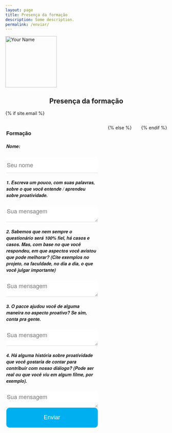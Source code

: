 ```yaml
---
layout: page
title: Presença da formação
description: Some description.
permalink: /enviar/
---
```


<img itemprop="image" class="img-rounded" src="http://pacceqx.github.io\assets\img\icons\read.svg" alt="Your Name" style="width: 160px;">
<h2 style="text-align: center;">Presença da formação</h2>
<style type="text/css" media="screen">
@font-face {
  font-family: 'Josefin Sans';
  font-style: normal;
  font-weight: 400;
  src: local('Josefin Sans Regular'), local('JosefinSans-Regular'), url(https://fonts.gstatic.com/s/josefinsans/v14/Qw3aZQNVED7rKGKxtqIqX5EUDXx9.ttf) format('truetype');
}
@font-face {
  font-family: 'Josefin Sans';
  font-style: normal;
  font-weight: 700;
  src: local('Josefin Sans Bold'), local('JosefinSans-Bold'), url(https://fonts.gstatic.com/s/josefinsans/v14/Qw3FZQNVED7rKGKxtqIqX5Ectllte10k.ttf) format('truetype');
}
.container{ 
  overflow-Y: hidden;
  display:flex;
  flex-flow: row wrap;
  justify-content:space-between;
  margin: auto; 
}
#msg{
  height: 350px; 
  width: 290px;
  text-align: justify;  
  font-family: 'Josefin Sans';;
  background: #00afefff;
  margin-bottom: 5px;
}
#titulo{
  font-weight:bold;
}
ul {
list-style-type: none;
}
li{
  margin-left: -50px;
  margin-top: -20px;
}
.contact-form3 {
    font-family: 'Titillium Web', 'Helvetica Neue', Helvetica, sans-serif;
    font-weight: 700;
    font-style: normal;
    width: 310px;
    margin-left: -10px
}
.contact-form3 fieldset {
    border: none;
    font-weight: normal
}
.contact-form3 input[type="text"],
.contact-form3 input[type="para"],
.contact-form3 textarea {
    -webkit-box-sizing: border-box;
    box-sizing: border-box;
    outline: none;
    display: block;
    color: #333;
    width: 100%;
    border: none;
    border-bottom: 1px solid #ddd;
    font-family: inherit;
    font-size: 1.125rem;
    height: 50px;
}
.contact-form3 input[type="text"].has-error,
.contact-form3 input[type="para"].has-error,
.contact-form3 span {
    display: block;
    font-size: .875rem;
    color: #00afefff;
    padding-bottom: .625rem
}
.contact-form3 button[type="submit"] {
    display: block;
    padding: .875rem 2.438rem .875rem 2.438rem;
    color: #fff;
    background: #00afefff;
    font-size: 1.125rem;
    width: 100%;
    border: 1px solid #00afefff;
    border-width: 1px 1px 3px;
    cursor: pointer;
    -webkit-transition: all .3s;
    transition: all .3s;
    outline: none;
    border-radius: 10px;
}
.contact-form3 button[type="submit"]:hover {
    background: rgb(43, 190, 243)
}
@media only screen and (min-width:37.5rem) {
    .contact-form3 button[type="submit"] {
        padding: 1.188rem 2.438rem 1.125rem 2.438rem
    }
}
.contact-form3 [v-cloak] {
    display: none
}
</style>

{% if site.email %}
<style type="text/css" media="screen">
  .container2 {
    width: 290px;
  }
</style>

<div class="container">  
        <div class="container2">
        <div id="form3" class="contact-form3">
            <form accept-charset="UTF-8" method="POST" action="https://formspree.io/{{ site.email }}"  ref="contact">
            <fieldset>
                <input type="hidden" name="_subject" value="New contact!" />
                <input type="hidden" name="_next" value="{{ site.url }}/contact/message-sent/" />
                <h3>Formação </h3>
                <input type="hidden" name="_language" value="{{ site.language }}" />
        <h5 >Nome:</h5>
                <input type="text" name="nome" placeholder="Seu nome ">
        <h5 >1. Escreva um pouco, com suas palavras, sobre o que você entende / aprendeu sobre proatividade.</h5>
                 <textarea name="pergunta1" onkeyup="adjust_textarea(this)" placeholder="Sua mensagem" ></textarea>
        <h5 >2. Sabemos que nem sempre o questionário será 100% fiel, há casos e casos. Mas, com base no que você respondeu, em que aspectos você avistou que pode melhorar? (Cite exemplos no projeto, na faculdade, no dia a dia, o que você julgar importante)</h5>
                 <textarea name="pergunta2" onkeyup="adjust_textarea(this)" placeholder="Sua mensagem" ></textarea>
        <h5 >3. O pacce ajudou você de alguma maneira no aspecto proativo? Se sim, conta pra gente.</h5>
                   <textarea name="pergunta3" onkeyup="adjust_textarea(this)" placeholder="Sua mensagem" ></textarea>
        <h5 >4. Há alguma história sobre proatividade que você gostaria de contar para contribuir com nosso diálogo? (Pode ser real ou que você viu em algum filme, por exemplo).</h5>
                  <textarea name="pergunta4" onkeyup="adjust_textarea(this)" placeholder="Sua mensagem" ></textarea>
                <button type="submit">Enviar</button>
            </fieldset>
            </form>
        </div>
        </div>

<script type="text/javascript">
function adjust_textarea(h) {
    h.style.height = "100px";
    h.style.height = (h.scrollHeight)+"px";
}
</script>

<script src="https://unpkg.com/vue@2.4.2"></script>
<script src="https://unpkg.com/vee-validate@2.0.0-rc.8"></script>
<script type="text/javascript">
Vue.use(VeeValidate);
new Vue({
  el: '#form2',
  delimiters: ['${', '}'],
  methods: {
    validateBeforeSubmit: function () {
      this.$validator.validateAll();
      if (!this.errors.any()) {
        this.$refs.contact.submit();
      }
    }
  }
});
</script>

{% else %}

<script>window.location = "{% if site.url == '' and site.baseurl == '' %}/{% else %}{{ site.url }}{{ site.baseurl }}{% endif %}";</script>

{% endif %}

   </div>
